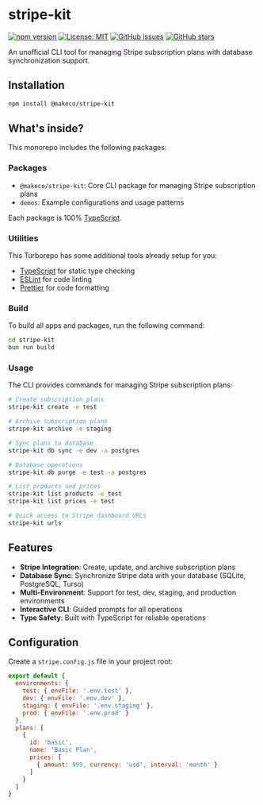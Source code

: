 # stripe-kit

[![npm version](https://badge.fury.io/js/%40makeco%2Fstripe-kit.svg)](https://badge.fury.io/js/%40makeco%2Fstripe-kit)
[![License: MIT](https://img.shields.io/badge/License-MIT-yellow.svg)](https://opensource.org/licenses/MIT)
[![GitHub issues](https://img.shields.io/github/issues/makeco-labs/stripe-kit)](https://github.com/makeco/stripe-kit/issues)
[![GitHub stars](https://img.shields.io/github/stars/makeco-labs/stripe-kit)](https://github.com/makeco/stripe-kit/stargazers)

An unofficial CLI tool for managing Stripe subscription plans with database synchronization support.

## Installation

```sh
npm install @makeco/stripe-kit
```

## What's inside?

This monorepo includes the following packages:

### Packages

- `@makeco/stripe-kit`: Core CLI package for managing Stripe subscription plans
- `demos`: Example configurations and usage patterns

Each package is 100% [TypeScript](https://www.typescriptlang.org/).

### Utilities

This Turborepo has some additional tools already setup for you:

- [TypeScript](https://www.typescriptlang.org/) for static type checking
- [ESLint](https://eslint.org/) for code linting
- [Prettier](https://prettier.io) for code formatting

### Build

To build all apps and packages, run the following command:

```sh
cd stripe-kit
bun run build
```

### Usage

The CLI provides commands for managing Stripe subscription plans:

```sh
# Create subscription plans
stripe-kit create -e test

# Archive subscription plans
stripe-kit archive -e staging

# Sync plans to database
stripe-kit db sync -e dev -a postgres

# Database operations
stripe-kit db purge -e test -a postgres

# List products and prices
stripe-kit list products -e test
stripe-kit list prices -e test

# Quick access to Stripe dashboard URLs
stripe-kit urls
```

## Features

- **Stripe Integration**: Create, update, and archive subscription plans
- **Database Sync**: Synchronize Stripe data with your database (SQLite, PostgreSQL, Turso)
- **Multi-Environment**: Support for test, dev, staging, and production environments
- **Interactive CLI**: Guided prompts for all operations
- **Type Safety**: Built with TypeScript for reliable operations

## Configuration

Create a `stripe.config.js` file in your project root:

```js
export default {
  environments: {
    test: { envFile: '.env.test' },
    dev: { envFile: '.env.dev' },
    staging: { envFile: '.env.staging' },
    prod: { envFile: '.env.prod' }
  },
  plans: [
    {
      id: 'basic',
      name: 'Basic Plan',
      prices: [
        { amount: 999, currency: 'usd', interval: 'month' }
      ]
    }
  ]
}
```
